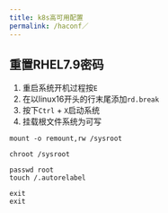 ```yaml
---
title: k8s高可用配置
permalink: /haconf／
---
```

## 重置RHEL7.9密码
1. 重启系统开机过程按`E`
2. 在以linux16开头的行末尾添加`rd.break`
3. 按下`Ctrl` + `X`启动系统
4. 挂载根文件系统为可写
```
mount -o remount,rw /sysroot
```
```
chroot /sysroot
```
<!-- 切换到根用户环境 -->
```
passwd root
touch /.autorelabel
```
<!-- 更新SELinux信息 -->
```
exit
exit
```
